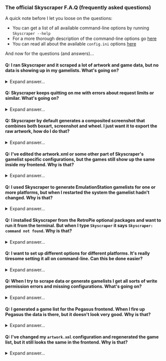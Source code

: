 ### The official Skyscraper F.A.Q (frequently asked questions)
A quick note before I let you loose on the questions:
* You can get a list of all available command-line options by running `Skyscraper --help`
* For a more thorough description of the command-line options go [here](https://github.com/Gemba/skyscraper/blob/master/docs/CLIHELP.md)
* You can read all about the available `config.ini` options [here](https://github.com/Gemba/skyscraper/blob/master/docs/CONFIGINI.md)

And now for the questions (and answers)...

#### Q: I ran Skyscraper and it scraped a lot of artwork and game data, but no data is showing up in my gamelists. What's going on?
<details>
  <summary>Expand answer...</summary>

**A:** You probably forgot to generate the gamelist. Skyscraper has two modes; resource gathering mode and gamelist generation mode. First you gather data into Skyscraper's resource cache by scraping the platform with any of the supported scraping modules (eg. `Skyscraper -p snes -s thegamesdb`). When you feel like you have gathered all the resources that you need, you then generate the gamelist by simply leaving out the `-s MODULE` option (eg. `Skyscraper -p snes`).

Read more about the resource cache [here](https://github.com/Gemba/skyscraper/blob/master/docs/CACHE.md).
</details>
  
#### Q: Skyscraper keeps quitting on me with errors about request limits or similar. What's going on?
<details>
  <summary>Expand answer...</summary>

**A:** Almost all of the scraping modules, such as ScreenScraper and TheGamesDb, have restrictions applied to avoid users overloading their servers. These restrictions are set by them, not Skyscraper. Some modules even require you to log in to use them. Read more about the restrictions and how to deal with them [here](https://github.com/Gemba/skyscraper/blob/master/docs/SCRAPINGMODULES.md). If you've created a user at ScreenScraper and want to use your credentials with Skyscraper, just add the following section to `/home/USER/.skyscraper/config.ini`. Type it *exactly* like this, but with your own user and pass.

```
[screenscraper]
userCreds="USER:PASS"
```
</details>

#### Q: Skyscraper by default generates a composited screenshot that combines both boxart, screenshot and wheel. I just want it to export the raw artwork, how do I do that?
<details>
  <summary>Expand answer...</summary>

**A:** Skyscraper includes a powerful artwork compositor you can set up any way you like. Read more about the possibilities [here](https://github.com/Gemba/skyscraper/blob/master/docs/ARTWORK.md). If you just want it to export the raw unmodified screenshot and other pieces of artwork, you can use the `/home/USER/.skyscraper/artwork.xml.example2` and copy it to `/home/USER/.skyscraper/artwork.xml`. Remember to regenerate the gamelists after you've done this to make use of the new artwork configuration. This can be done simply by running Skyscraper with `Skyscraper -p PLATFORM`. This will regenerate the gamelist for that platform using this new artwork configuration.
</details>

#### Q: I've edited the artwork.xml or some other part of Skyscraper's gamelist specific configurations, but the games still show up the same inside my frontend. Why is that?
<details>
  <summary>Expand answer...</summary>

**A:** Whenever you make any gamelist specific changes to Skyscraper's configurations, you need to regenerate the gamelists for your chosen frontend afterwards for the changes to take effect. This can be done simply by running Skyscraper with `Skyscraper -p PLATFORM`. This will regenerate the gamelist for that platform for the default EmulationStation frontend using your new configuration.

If you wish to export for one of the other supported frontends, you need to specify this. Read more about the frontends and their requirements [here](FRONTENDS.md).
</details>

#### Q: I used Skyscraper to generate EmulationStation gamelists for one or more platforms, but when I restarted the system the gamelist hadn't changed. Why is that?
<details>
  <summary>Expand answer...</summary>

**A:** Did you remember to quit EmulationStation before running Skyscraper? EmulationStation writes its current gamelists back to disk when it is closed. If you run Skyscraper while EmulationStation is also running, it will overwrite any gamelists you just generated. You need to quit EmulationStation before generating the gamelists with Skyscraper to avoid this. You can quit EmulationStation by pressing F4 on a connected keyboard, or by selecting quit from the menus.
</details>

#### Q: I installed Skyscraper from the RetroPie optional packages and want to run it from the terminal. But when I type `Skyscraper` it says `Skyscraper: command not found`. Why is that?
<details>
  <summary>Expand answer...</summary>

**A:** The RetroPie-Setup script installs the Skyscraper executable in a non-default location that is not searched by the OS. You can fix this by creating a symbolic link to the executable in a location that the OS is aware of by running `sudo ln -s /opt/retropie/supplementary/skyscraper/Skyscraper /usr/local/bin/Skyscraper`. You might be asked for your sudo password, for RetroPie default is `raspberry`. If that command was succesful you should now be able to run Skyscraper simply with `Skyscraper` followed by any options you need.

WARNING!!! Some people tend to run Skyscraper with `sudo Skyscraper ...`. Do *not* do this! `sudo` is *not* needed for running Skyscraper and will mess up your file permissions.
</details>

#### Q: I want to set up different options for different platforms. It's really tiresome setting it all on command-line. Can this be done easier?
<details>
  <summary>Expand answer...</summary>

**A:** YES! Absolutely. In addition to taking options from the command-line, Skyscraper also reads the `/home/USER/.skyscraper/config.ini` file, which is where you should set everything up. This file allows you to configure things both globally, per-platform, per-frontend and per-scraping module. Read more about the available options and option priorities [here](https://github.com/Gemba/skyscraper/blob/master/docs/CONFIGINI.md)
</details>

#### Q: When I try to scrape data or generate gamelists I get all sorts of write permission errors and missing configurations. What's going on?
<details>
  <summary>Expand answer...</summary>

**A:** You are probably running, or at some point ran, Skyscraper with `sudo Skyscraper` instead of just `Skyscraper`. Doing so will result in all sorts of weird behaviour as Skyscraper was then run as the `root` user instead of the ordinary user. Depending on what command-line parameters you ran Skyscraper with, this will have caused permission issues for your files in `/home/USER/RetroPie/roms` subfolders and might also have caused permission issues with the `/home/USER/.skyscraper` folder.

This is a common problem for new Linux users who are used to working with Windows. In Linux you rarely need Administrator privileges. Running a command with `sudo` in front of it will run it as the root / Administrator user. And any folders or files being generated while that command runs, will then be owned by root. When you run software as the normal user afterwards and it tries to write to those folders or files, it will fail.

You need to reset those permissions back to be owned by your ordinary user. If you are running RetroPie, the following commands might fix your problem (RUN AT YOUR OWN RISK!):
```
$ sudo chown -R pi:pi /home/pi/.skyscraper
$ sudo chown -R pi:pi /home/pi/RetroPie/roms
```
The above commands *should* be run with sudo, as we need root permission to reset the folders and files (hence the warning). But in general, never run anything with `sudo` unless you are specifically told to do so.
</details>

#### Q: I generated a game list for the Pegasus frontend. When I fire up Pegasus the data is there, but it doesn't look very good. Why is that?
<details>
  <summary>Expand answer...</summary>

**A:** Skyscraper contains a powerful artwork compositor that can customize the exported screenshot, boxart etc. any way you like. This is done through the `/home/USER/.skyscraper/artwork.xml` file. The default configuration for this file is made to look good when exporting for the default frontend EmulationStation. When you use a different frontend, you need to customize this file a bit to make it look good. For Pegasus I suggest something like this:
```
<?xml version="1.0" encoding="UTF-8"?>
<artwork>
  <output type="screenshot" width="640"/>
  <output type="cover" width="640" height="480">
    <layer resource="cover" height="480" align="center" valign="middle">
      <gamebox side="wheel" rotate="90"/>
    </layer>
  </output>
  <output type="wheel" height="200"/>
</artwork>
```
Read more about how to set up a custom `artwork.xml` [here](ARTWORK.md).
</details>

#### Q: I've changed my `artwork.xml` configuration and regenerated the game list, but it still looks the same in the frontend. Why is that?
<details>
  <summary>Expand answer...</summary>

**A:** Did you perhaps edit `/home/USER/skysource/artwork.xml` instead of `/home/USER/.skyscraper/artwork.xml`? The latter is the one you need to edit.

Read more about how to set up a custom `artwork.xml` [here](ARTWORK.md).
</details>

